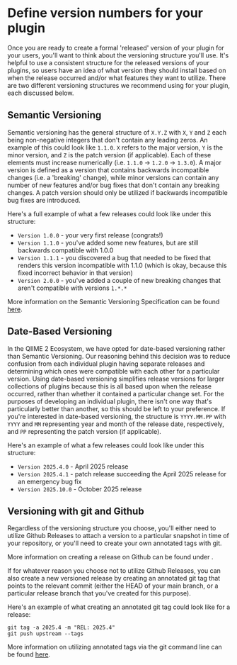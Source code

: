 # Define version numbers for your plugin

Once you are ready to create a formal 'released' version of your plugin for your users, you'll want to think about the versioning structure you'll use.
It's helpful to use a consistent structure for the released versions of your plugins, so users have an idea of what version they should install based on when the release occurred and/or what features they want to utilize.
There are two different versioning structures we recommend using for your plugin, each discussed below.

## Semantic Versioning

Semantic versioning has the general structure of `X.Y.Z` with `X`, `Y` and `Z` each being non-negative integers that don't contain any leading zeros.
An example of this could look like `1.1.0`.
`X` refers to the major version, `Y` is the minor version, and `Z` is the patch version (if applicable).
Each of these elements must increase numerically (i.e. `1.1.0` -> `1.2.0` -> `1.3.0`).
A major version is defined as a version that contains backwards incompatible changes (i.e. a 'breaking' change), while minor versions can contain any number of new features and/or bug fixes that don't contain any breaking changes.
A patch version should only be utilized if backwards incompatible bug fixes are introduced.

Here's a full example of what a few releases could look like under this structure:

- `Version 1.0.0` - your very first release (congrats!)
- `Version 1.1.0` - you've added some new features, but are still backwards compatible with 1.0.0
- `Version 1.1.1` - you discovered a bug that needed to be fixed that renders this version incompatible with 1.1.0 (which is okay, because this fixed incorrect behavior in that version)
- `Version 2.0.0` - you've added a couple of new breaking changes that aren't compatible with versions `1.*.*`

More information on the Semantic Versioning Specification can be found [here](https://semver.org).

## Date-Based Versioning

In the QIIME 2 Ecosystem, we have opted for date-based versioning rather than Semantic Versioning.
Our reasoning behind this decision was to reduce confusion from each individual plugin having separate releases and determining which ones were compatible with each other for a particular version.
Using date-based versioning simplifies release versions for larger collections of plugins because this is all based upon when the release occurred, rather than whether it contained a particular change set.
For the purposes of developing an individual plugin, there isn't one way that's particularly better than another, so this should be left to your preference.
If you're interested in date-based versioning, the structure is `YYYY.MM.PP` with `YYYY` and `MM` representing year and month of the release date, respectively, and `PP` representing the patch version (if applicable).

Here's an example of what a few releases could look like under this structure:

- `Version 2025.4.0` - April 2025 release
- `Version 2025.4.1` - patch release succeeding the April 2025 release for an emergency bug fix
- `Version 2025.10.0` - October 2025 release

## Versioning with git and Github

Regardless of the versioning structure you choose, you'll either need to utilize Github Releases to attach a version to a particular snapshot in time of your repository, or you'll need to create your own annotated tags with git.

More information on creating a release on Github can be found under [](release-on-gh).

If for whatever reason you choose not to utilize Github Releases, you can also create a new versioned release by creating an annotated git tag that points to the relevant commit (either the HEAD of your main branch, or a particular release branch that you've created for this purpose).

Here's an example of what creating an annotated git tag could look like for a release:

```
git tag -a 2025.4 -m "REL: 2025.4"
git push upstream --tags
```

More information on utilizing annotated tags via the git command line can be found [here](https://git-scm.com/book/en/v2/Git-Basics-Tagging).
